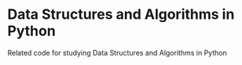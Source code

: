 # Data Structures and Algorithms in Python

Related code for studying Data Structures and Algorithms in Python
